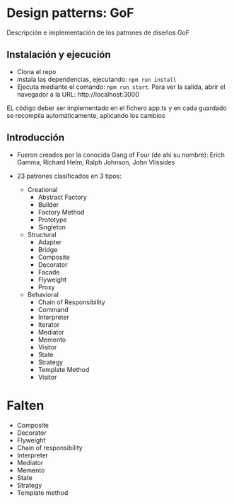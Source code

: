# Design patterns: GoF

Descripción e implementación de los patrones de diseños GoF

## Instalación y ejecución

* Clona el repo
* instala las dependencias, ejecutando: ```npm run install```
* Ejecuta mediante el comando: ```npm run start```. Para ver la salida, abrir el navegador a la URL: http://localhost:3000

EL código deber ser implementado en el fichero app.ts y en cada guardado se recompila automáticamente, aplicando los cambios

## Introducción

* Fueron creados por la conocida Gang of Four (de ahí su nombre): Erich Gamma, Richard Helm, Ralph Johnson, John Vlissides

* 23 patrones clasificados en 3 tipos:
    * Creational
        * Abstract Factory
        * Builder
        * Factory Method
        * Prototype
        * Singleton
    * Structural
        * Adapter
        * Bridge
        * Composite
        * Decorator
        * Facade
        * Flyweight
        * Proxy
    * Behavioral
        * Chain of Responsibility
        * Command
        * Interpreter
        * Iterator
        * Mediator
        * Memento
        * Visitor
        * State
        * Strategy
        * Template Method
        * Visitor

# Falten

* Composite
* Decorator
* Flyweight
* Chain of responsibility
* Interpreter
* Mediator
* Memento
* State
* Strategy
* Template method
